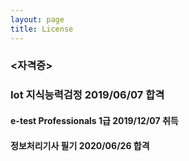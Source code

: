```yaml
---
layout: page
title: License
---
```




### <자격증>

### Iot 지식능력검정 2019/06/07 합격
#### e-test Professionals 1급 2019/12/07 취득
#### 정보처리기사 필기 2020/06/26 합격



